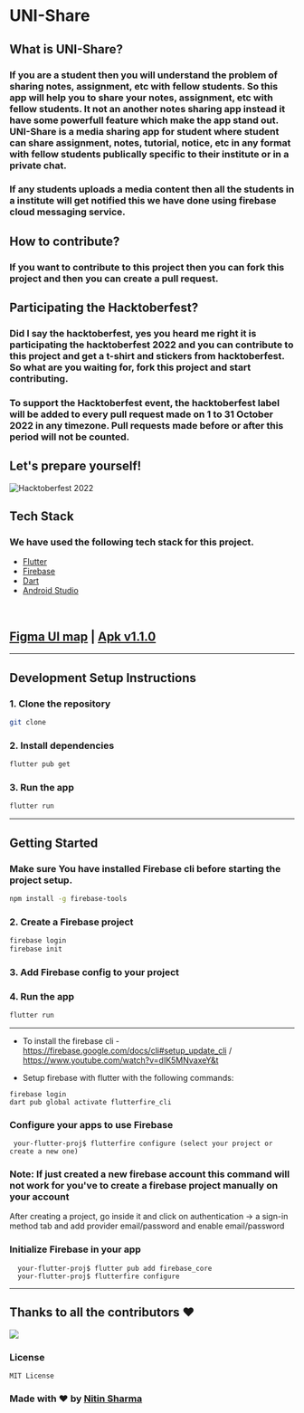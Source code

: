 # UNI-Share

## What is UNI-Share?

### If you are a student then you will understand the problem of sharing notes, assignment, etc with fellow students. So this app will help you to share your notes, assignment, etc with fellow students. It not an another notes sharing app instead it have some powerfull feature which make the app stand out. UNI-Share is a media sharing app for student where student can share assignment, notes, tutorial, notice, etc in any format with fellow students publically specific to their institute or in a private chat.
### If any students uploads a media content then all the students in a institute will get notified this we have done using firebase cloud messaging service.

## How to contribute?

### If you want to contribute to this project then you can fork this project and then you can create a pull request.

## Participating the Hacktoberfest?
### Did I say the hacktoberfest, yes you heard me right it is participating the hacktoberfest 2022 and you can contribute to this project and get a t-shirt and stickers from hacktoberfest. So what are you waiting for, fork this project and start contributing.

### To support the Hacktoberfest event, the hacktoberfest label will be added to every pull request made on 1 to 31 October 2022 in any timezone. Pull requests made before or after this period will not be counted.

## Let's prepare yourself!

![Hacktoberfest 2022](https://github.com/RajkumarSony/HacktoberFest2022/blob/main/logo.png)


## Tech Stack

### We have used the following tech stack for this project.

* [Flutter](https://flutter.dev/)
* [Firebase](https://firebase.google.com/)
* [Dart](https://dart.dev/)
* [Android Studio](https://developer.android.com/studio)
<br>

## [Figma UI map](https://www.figma.com/file/gfaxLApOmJRt8lFrIRrWku/LPU-Share?node-id=0%3A1) | [Apk v1.1.0](https://github.com/nitin-787/mynotes/releases/tag/v1.1.0)

---

## Development Setup Instructions 

### 1. Clone the repository

```bash
git clone
```

### 2. Install dependencies

```bash
flutter pub get
```

### 3. Run the app

```bash
flutter run
```

---
## Getting Started 

### Make sure You have installed Firebase cli before starting the project setup.

```bash
npm install -g firebase-tools
```

### 2. Create a Firebase project

```bash
firebase login
firebase init
```

### 3. Add Firebase config to your project

### 4. Run the app

```bash
flutter run
```

---

- To install the firebase cli - https://firebase.google.com/docs/cli#setup_update_cli / https://www.youtube.com/watch?v=dIK5MNvaxeY&t

- Setup firebase with flutter with the following commands:

```
firebase login
dart pub global activate flutterfire_cli
```

### Configure your apps to use Firebase

```
 your-flutter-proj$ flutterfire configure (select your project or create a new one)
```

### Note: If just created a new firebase account this command will not work for you've to create a firebase project manually on your account

After creating a project, go inside it and click on authentication -> a sign-in method tab and add provider email/password and enable email/password

### Initialize Firebase in your app

```
  your-flutter-proj$ flutter pub add firebase_core
  your-flutter-proj$ flutterfire configure
```

--- 
## Thanks to all the contributors ❤️

<a href="https://github.com/nitin-787/myNotes/graphs/contributors">
  <img src="https://contrib.rocks/image?repo=nitin-787/myNotes" />
</a>


### License

```text
MIT License
```
### Made with ❤️ by [Nitin Sharma](github.com/nitin-787)